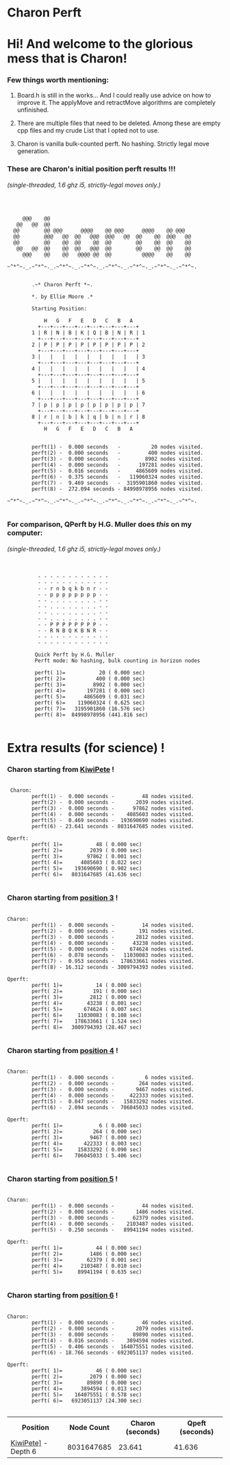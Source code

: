 # Charon Perft
# Hi! And welcome to the glorious mess that is Charon!

### Few things worth mentioning:

<p>
 <ol>
  <li>
   <p>
Board.h is still in the works... And I could really use advice on how to improve it.
The applyMove and retractMove algorithms are completely unfinished.
   </p> 
  <li>
   <p>
There are multiple files that need to be deleted. Among these are empty cpp files and 
my crude List that I opted not to use.
   </p>
  </li> 
  <li>
   <p>
Charon is vanilla bulk-counted perft. No hashing. Strictly legal move generation.
   </p>
  </li> 
 </ol> 
</p>

### These are Charon's initial position perft results !!!
###### *(single-threaded, 1.6 ghz i5, strictly-legal moves only.)*
 <pre>
  <code>

     @@@    @@
   @@   @@  @@
  @@        @@ @@@      @@@@    @@ @@@      @@@@    @@ @@@
  @@        @@@   @@  @@   @@@  @@@   @@  @@    @@  @@@   @@
  @@        @@    @@  @@    @@  @@        @@    @@  @@    @@
   @@   @@  @@    @@  @@   @@@  @@        @@    @@  @@    @@
     @@@    @@    @@   @@@@ @@  @@          @@@@    @@    @@

~^*^~._.~^*^~._.~^*^~._.~^*^~._.~^*^~._.~^*^~._.~^*^~._.~^*^~.


        .~* Charon Perft *~.

        *. by Ellie Moore .*

        Starting Position:

            H   G   F   E   D   C   B   A
          +---+---+---+---+---+---+---+---+
        1 | R | N | B | K | Q | B | N | R | 1
          +---+---+---+---+---+---+---+---+
        2 | P | P | P | P | P | P | P | P | 2
          +---+---+---+---+---+---+---+---+
        3 |   |   |   |   |   |   |   |   | 3
          +---+---+---+---+---+---+---+---+
        4 |   |   |   |   |   |   |   |   | 4
          +---+---+---+---+---+---+---+---+
        5 |   |   |   |   |   |   |   |   | 5
          +---+---+---+---+---+---+---+---+
        6 |   |   |   |   |   |   |   |   | 6
          +---+---+---+---+---+---+---+---+
        7 | p | p | p | p | p | p | p | p | 7
          +---+---+---+---+---+---+---+---+
        8 | r | n | b | k | q | b | n | r | 8
          +---+---+---+---+---+---+---+---+
            H   G   F   E   D   C   B   A


        perft(1) -  0.000 seconds   -          20 nodes visited.
        perft(2) -  0.000 seconds   -         400 nodes visited.
        perft(3) -  0.000 seconds   -        8902 nodes visited.
        perft(4) -  0.000 seconds   -      197281 nodes visited.
        perft(5) -  0.016 seconds   -     4865609 nodes visited.
        perft(6) -  0.375 seconds   -   119060324 nodes visited.
        perft(7) -  9.469 seconds   -  3195901860 nodes visited.
        perft(8) -  272.094 seconds - 84998978956 nodes visited.
        
~^*^~._.~^*^~._.~^*^~._.~^*^~._.~^*^~._.~^*^~._.~^*^~._.~^*^~.
 </code>
</pre> 
### For comparison, QPerft by H.G. Muller does *this* on my computer:
###### *(single-threaded, 1.6 ghz i5, strictly-legal moves only.)*
<pre>
 <code>
          - - - - - - - - - - - -
          - - - - - - - - - - - -
          - - r n b q k b n r - -
          - - p p p p p p p p - -
          - - . . . . . . . . - -
          - - . . . . . . . . - -
          - - . . . . . . . . - -
          - - . . . . . . . . - -
          - - P P P P P P P P - -
          - - R N B Q K B N R - -
          - - - - - - - - - - - -
          - - - - - - - - - - - -

         Quick Perft by H.G. Muller
         Perft mode: No hashing, bulk counting in horizon nodes

         perft( 1)=           20 ( 0.000 sec)
         perft( 2)=          400 ( 0.000 sec)
         perft( 3)=         8902 ( 0.000 sec)
         perft( 4)=       197281 ( 0.000 sec)
         perft( 5)=      4865609 ( 0.031 sec)
         perft( 6)=    119060324 ( 0.625 sec)
         perft( 7)=   3195901860 (16.576 sec)
         perft( 8)=  84998978956 (441.816 sec)
 </code>
</pre>
# Extra results (for science) !
### Charon starting from [KiwiPete](https://www.chessprogramming.org/Perft_Results#Position_2) !
<pre>
 <code>
 Charon:
        perft(1) -  0.000 seconds -         48 nodes visited.
        perft(2) -  0.000 seconds -       2039 nodes visited.
        perft(3) -  0.000 seconds -      97862 nodes visited.
        perft(4) -  0.000 seconds -    4085603 nodes visited.
        perft(5) -  0.469 seconds -  193690690 nodes visited.
        perft(6) - 23.641 seconds - 8031647685 nodes visited.
        
Qperft:
        perft( 1)=           48 ( 0.000 sec)
        perft( 2)=         2039 ( 0.000 sec)
        perft( 3)=        97862 ( 0.001 sec)
        perft( 4)=      4085603 ( 0.022 sec)
        perft( 5)=    193690690 ( 0.902 sec)
        perft( 6)=   8031647685 (41.636 sec)
 </code>
</pre>
### Charon starting from [position 3](https://www.chessprogramming.org/Perft_Results#Position_3) ! 
<pre>
 <code>
Charon:
        perft(1) -  0.000 seconds -         14 nodes visited.
        perft(2) -  0.000 seconds -        191 nodes visited.
        perft(3) -  0.000 seconds -       2812 nodes visited.
        perft(4) -  0.000 seconds -      43238 nodes visited.
        perft(5) -  0.000 seconds -     674624 nodes visited.
        perft(6) -  0.078 seconds -   11030083 nodes visited.
        perft(7) -  0.953 seconds -  178633661 nodes visited.
        perft(8) - 16.312 seconds - 3009794393 nodes visited.
        
Qperft:
        perft( 1)=           14 ( 0.000 sec)
        perft( 2)=          191 ( 0.000 sec)
        perft( 3)=         2812 ( 0.000 sec)
        perft( 4)=        43238 ( 0.001 sec)
        perft( 5)=       674624 ( 0.007 sec)
        perft( 6)=     11030083 ( 0.108 sec)
        perft( 7)=    178633661 ( 1.524 sec)
        perft( 8)=   3009794393 (28.467 sec)
 </code>
</pre>
### Charon starting from [position 4](https://www.chessprogramming.org/Perft_Results#Position_4) !
<pre>
 <code>
Charon:
        perft(1) -  0.000 seconds -          6 nodes visited.
        perft(2) -  0.000 seconds -        264 nodes visited.
        perft(3) -  0.000 seconds -       9467 nodes visited.
        perft(4) -  0.000 seconds -     422333 nodes visited.
        perft(5) -  0.047 seconds -   15833292 nodes visited.
        perft(6) -  2.094 seconds -  706045033 nodes visited.
        
Qperft:
        perft( 1)=            6 ( 0.000 sec)
        perft( 2)=          264 ( 0.000 sec)
        perft( 3)=         9467 ( 0.000 sec)
        perft( 4)=       422333 ( 0.003 sec)
        perft( 5)=     15833292 ( 0.090 sec)
        perft( 6)=    706045033 ( 5.406 sec)
 </code>
</pre>
### Charon starting from [position 5](https://www.chessprogramming.org/Perft_Results#Position_5) !
<pre>
 <code>
Charon:
        perft(1) -  0.000 seconds -         44 nodes visited.
        perft(2) -  0.000 seconds -       1486 nodes visited.
        perft(3) -  0.000 seconds -      62379 nodes visited.
        perft(4) -  0.000 seconds -    2103487 nodes visited.
        perft(5) -  0.250 seconds -   89941194 nodes visited.
        
Qperft:
        perft( 1)=           44 ( 0.000 sec)
        perft( 2)=         1486 ( 0.000 sec)
        perft( 3)=        62379 ( 0.001 sec)
        perft( 4)=      2103487 ( 0.010 sec)
        perft( 5)=     89941194 ( 0.635 sec)
 </code>
</pre>
### Charon starting from [position 6](https://www.chessprogramming.org/Perft_Results#Position_6) !
<pre>
 <code>
Charon:
        perft(1) -  0.000 seconds -         46 nodes visited.
        perft(2) -  0.000 seconds -       2079 nodes visited.
        perft(3) -  0.000 seconds -      89890 nodes visited.
        perft(4) -  0.016 seconds -    3894594 nodes visited.
        perft(5) -  0.406 seconds -  164075551 nodes visited.
        perft(6) - 18.766 seconds - 6923051137 nodes visited.
        
Qperft:
        perft( 1)=           46 ( 0.000 sec)
        perft( 2)=         2079 ( 0.000 sec)
        perft( 3)=        89890 ( 0.000 sec)
        perft( 4)=      3894594 ( 0.013 sec)
        perft( 5)=    164075551 ( 0.578 sec)
        perft( 6)=   6923051137 (24.300 sec)
 </code>
</pre>
<table style="width:100%">
 <tr>
  <th>Position</th>
  <th>Node Count</th>
  <th>Charon (seconds)</th>
  <th>Qpeft  (seconds)</th>
 </tr>
 <tr>
  <td><a href = "https://www.chessprogramming.org/Perft_Results#Position_2">KiwiPete]</a> - Depth 6</td>
  <td>8031647685</td>
  <td>23.641</td>
  <td>41.636</td>
 </tr>
</table>


